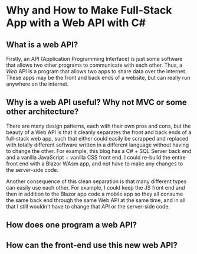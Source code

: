 # Why and How to Make Full-Stack App with a Web API with C#

## What is a web API?

Firstly, an API (Application Programming Interface) is just some software that allows two other programs to communicate with each other. Thus, a *Web* API is a program that allows two apps to share data over the internet. These apps may be the front and back ends of a website, but can really run anywhere on the internet.

## Why is a web API useful? Why not MVC or some other architecture?

There are many design patterns, each with their own pros and cons, but the beauty of a Web API is that it cleanly separates the front and back ends of a full-stack web app, such that either could easily be scrapped and replaced with totally different software written in a different language without having to change the other. For example, this blog has a C# + SQL Server back end and a vanilla JavaScript + vanilla CSS front end. I could re-build the entire front end with a Blazor WAsm app, and not have to make any changes to the server-side code. 

Another consequence of this clean separation is that many different types can easily use each other. For example, I could keep the JS front end and then in addition to the Blazor app code a mobile app so they all consume the same back end through the same Web API at the same time, and in all that I still wouldn't have to change that API or the server-side code.

## How does one program a web API?

## How can the front-end use this new web API?
